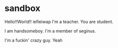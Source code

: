 # sandbox

Hello!!World!!
iefieiwap
I'm a teacher.
You are student.

I am handsomeboy.
I'm a member of seginus.

I'm a fuckin' crazy guy.
Yeah
